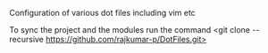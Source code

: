 Configuration of various dot files including vim etc

To sync the project and the modules run the command <git clone --recursive https://github.com/rajkumar-p/DotFiles.git>

